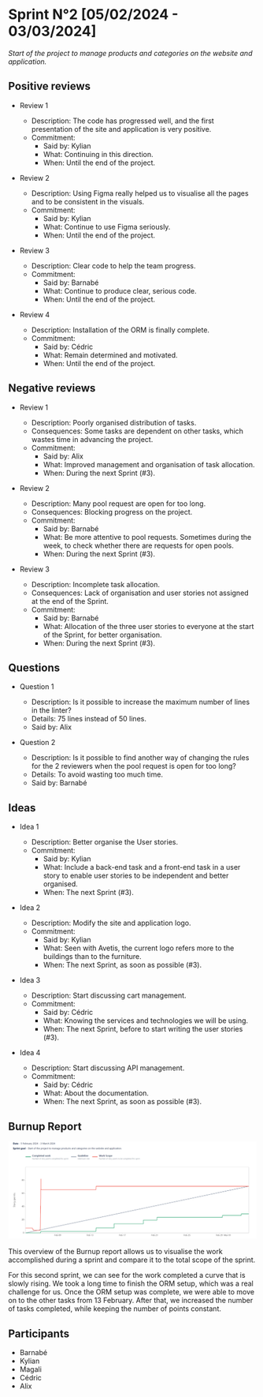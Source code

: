 # Sprint N°2 [05/02/2024 - 03/03/2024]

_Start of the project to manage products and categories on the website and application._

## Positive reviews

- Review 1

  - Description: The code has progressed well, and the first presentation of the site and application is very positive.
  - Commitment:
    - Said by: Kylian
    - What: Continuing in this direction.
    - When: Until the end of the project.

- Review 2

  - Description: Using Figma really helped us to visualise all the pages and to be consistent in the visuals.
  - Commitment:
    - Said by: Kylian
    - What: Continue to use Figma seriously.
    - When: Until the end of the project.

- Review 3

  - Description: Clear code to help the team progress.
  - Commitment:
    - Said by: Barnabé
    - What: Continue to produce clear, serious code.
    - When: Until the end of the project.

- Review 4

  - Description: Installation of the ORM is finally complete.
  - Commitment:
    - Said by: Cédric
    - What: Remain determined and motivated.
    - When: Until the end of the project.

## Negative reviews

- Review 1

  - Description: Poorly organised distribution of tasks.
  - Consequences: Some tasks are dependent on other tasks, which wastes time in advancing the project.
  - Commitment:
    - Said by: Alix
    - What: Improved management and organisation of task allocation.
    - When: During the next Sprint (#3).

- Review 2

  - Description: Many pool request are open for too long.
  - Consequences: Blocking progress on the project.
  - Commitment:
    - Said by: Barnabé
    - What: Be more attentive to pool requests. Sometimes during the week, to check whether there are requests for open pools.
    - When: During the next Sprint (#3).

- Review 3

  - Description: Incomplete task allocation.
  - Consequences: Lack of organisation and user stories not assigned at the end of the Sprint.
  - Commitment:
    - Said by: Barnabé
    - What: Allocation of the three user stories to everyone at the start of the Sprint, for better organisation.
    - When: During the next Sprint (#3).

## Questions

- Question 1

  - Description: Is it possible to increase the maximum number of lines in the linter?
  - Details: 75 lines instead of 50 lines.
  - Said by: Alix

- Question 2

  - Description: Is it possible to find another way of changing the rules for the 2 reviewers when the pool request is open for too long?
  - Details: To avoid wasting too much time.
  - Said by: Barnabé

## Ideas

- Idea 1

  - Description: Better organise the User stories.
  - Commitment:
    - Said by: Kylian
    - What: Include a back-end task and a front-end task in a user story to enable user stories to be independent and better organised.
    - When: The next Sprint (#3).

- Idea 2

  - Description: Modify the site and application logo.
  - Commitment:
    - Said by: Kylian
    - What: Seen with Avetis, the current logo refers more to the buildings than to the furniture.
    - When: The next Sprint, as soon as possible (#3).

- Idea 3

  - Description: Start discussing cart management.
  - Commitment:
    - Said by: Cédric
    - What: Knowing the services and technologies we will be using.
    - When: The next Sprint, before to start writing the user stories (#3).

- Idea 4

  - Description: Start discussing API management.
  - Commitment:
    - Said by: Cédric
    - What: About the documentation.
    - When: The next Sprint, as soon as possible (#3).

## Burnup Report

![image](./Sprint2.png)

This overview of the Burnup report allows us to visualise the work accomplished during a sprint and compare it to the total scope of the sprint.

For this second sprint, we can see for the work completed a curve that is slowly rising. We took a long time to finish the ORM setup, which was a real challenge for us. Once the ORM setup was complete, we were able to move on to the other tasks from 13 February.
After that, we increased the number of tasks completed, while keeping the number of points constant.

## Participants

- Barnabé
- Kylian
- Magali
- Cédric
- Alix



